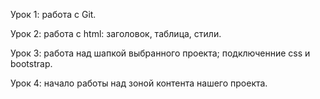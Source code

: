 Урок 1: работа с Git.

Урок 2: работа с html: заголовок, таблица, стили.

Урок 3: работа над шапкой выбранного проекта; подключенние css и bootstrap.

Урок 4: начало работы над зоной контента нашего проекта.